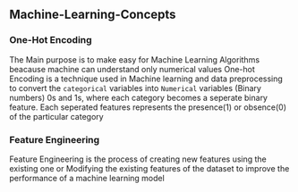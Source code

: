 ## Machine-Learning-Concepts

### One-Hot Encoding
The Main purpose is to make easy for Machine Learning Algorithms beacause machine can understand only numerical values
One-hot Encoding is a technique used in Machine learning and data preprocessing to convert the `categorical` variables into `Numerical` variables (Binary numbers) 0s and 1s, where each category becomes a seperate binary feature. Each seperated features represents the presence(1) or obsence(0) of the particular category

### Feature Engineering
Feature Engineering is the process of creating new features using the existing one or Modifying the existing features of the dataset to improve the performance of a machine learning model 

